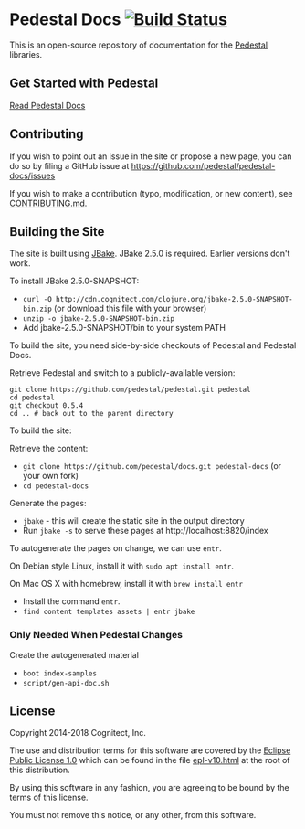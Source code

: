 # Pedestal Docs [![Build Status](https://travis-ci.org/pedestal/pedestal-docs.svg?branch=master)](https://travis-ci.org/pedestal/pedestal-docs)

This is an open-source repository of documentation for the
[Pedestal](https://github.com/pedestal/pedestal) libraries.

## Get Started with Pedestal

[Read Pedestal Docs](http://pedestal.io)

##  Contributing

If you wish to point out an issue in the site or propose a new page,
you can do so by filing a GitHub issue at
https://github.com/pedestal/pedestal-docs/issues

If you wish to make a contribution (typo, modification, or new
content), see [CONTRIBUTING.md](./CONTRIBUTING.md).

## Building the Site

The site is built using [JBake](http://jbake.org/). JBake 2.5.0 is required.
Earlier versions don't work.

To install JBake 2.5.0-SNAPSHOT:

* `curl -O http://cdn.cognitect.com/clojure.org/jbake-2.5.0-SNAPSHOT-bin.zip`
  (or download this file with your browser)
* `unzip -o jbake-2.5.0-SNAPSHOT-bin.zip`
* Add jbake-2.5.0-SNAPSHOT/bin to your system PATH

To build the site, you need side-by-side checkouts of Pedestal and Pedestal Docs.

Retrieve Pedestal and switch to a publicly-available version:

    git clone https://github.com/pedestal/pedestal.git pedestal
    cd pedestal
    git checkout 0.5.4
    cd .. # back out to the parent directory

To build the site:

Retrieve the content:

* `git clone https://github.com/pedestal/docs.git pedestal-docs` (or your own fork)
* `cd pedestal-docs`

Generate the pages:

* `jbake` - this will create the static site in the output directory
* Run `jbake -s` to serve these pages at http://localhost:8820/index

To autogenerate the pages on change, we can use `entr`.

On Debian style Linux, install it with `sudo apt install entr`.

On Mac OS X with homebrew, install it with `brew install entr`

* Install the command `entr`.
* `find content templates assets | entr jbake`

### Only Needed When Pedestal Changes

Create the autogenerated material

* `boot index-samples`
* `script/gen-api-doc.sh`

License
-------
Copyright 2014-2018 Cognitect, Inc.

The use and distribution terms for this software are covered by the
[Eclipse Public License 1.0](http://opensource.org/licenses/eclipse-1.0)
which can be found in the file [epl-v10.html](epl-v10.html) at the root of this
distribution.

By using this software in any fashion, you are agreeing to be bound by
the terms of this license.

You must not remove this notice, or any other, from this software.

